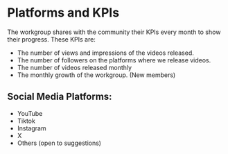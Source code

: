 # Platforms and KPIs

The workgroup shares with the community their KPIs every month to show their progress. These KPIs are:

* The number of views and impressions of the videos released.
* The number of followers on the platforms where we release videos.
* The number of videos released monthly
* The monthly growth of the workgroup. (New members)

## Social Media Platforms:

* YouTube&#x20;
* Tiktok
* Instagram
* X
* Others (open to suggestions)
